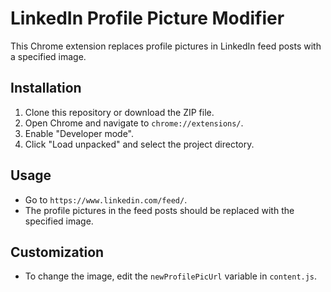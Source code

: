 # LinkedIn Profile Picture Modifier

This Chrome extension replaces profile pictures in LinkedIn feed posts with a specified image.

## Installation

1. Clone this repository or download the ZIP file.
2. Open Chrome and navigate to `chrome://extensions/`.
3. Enable "Developer mode".
4. Click "Load unpacked" and select the project directory.

## Usage

- Go to `https://www.linkedin.com/feed/`.
- The profile pictures in the feed posts should be replaced with the specified image.

## Customization

- To change the image, edit the `newProfilePicUrl` variable in `content.js`.
